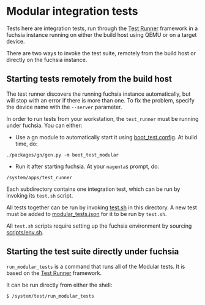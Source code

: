 # Modular integration tests

Tests here are integration tests, run through the [Test Runner][test_runner]
framework in a fuchsia instance running on either the build host using QEMU or
on a target device.

There are two ways to invoke the test suite, remotely from the build host or
directly on the fuchsia instance.

## Starting tests remotely from the build host

The test runner discovers the running fuchsia instance automatically, but will
stop with an error if there is more than one. To fix the problem, specify the
device name with the `--server` parameter.

In order to run tests from your workstation, the `test_runner` must be running
under fuchsia. You can either:

* Use a gn module to automatically start it
  using [boot_test.config](boot_test.config). At build time, do:

```
./packages/gn/gen.py -m boot_test_modular

```

* Run it after starting fuchsia. At your `magenta$` prompt, do:

```
/system/apps/test_runner
```

Each subdirectory contains one integration test, which can be run by invoking
its `test.sh` script.

All tests together can be run by invoking [test.sh](test.sh) in this directory.
A new test must be added to [modular_tests.json](modular_tests.json) for it to
be run by `test.sh`.

All `test.sh` scripts require setting up the fuchsia environment by
sourcing [scripts/env.sh][env_sh].

## Starting the test suite directly under fuchsia

`run_modular_tests` is a command that runs all of the Modular tests. It is based
on the [Test Runner][test_runner] framework.

It can be run directly from either the shell:

```
$ /system/test/run_modular_tests
```


[test_runner]: https://fuchsia.googlesource.com/test_runner/ "Test Runner"
[env_sh]: https://fuchsia.googlesource.com/scripts/+/master/env.sh "scripts/env.sh"
